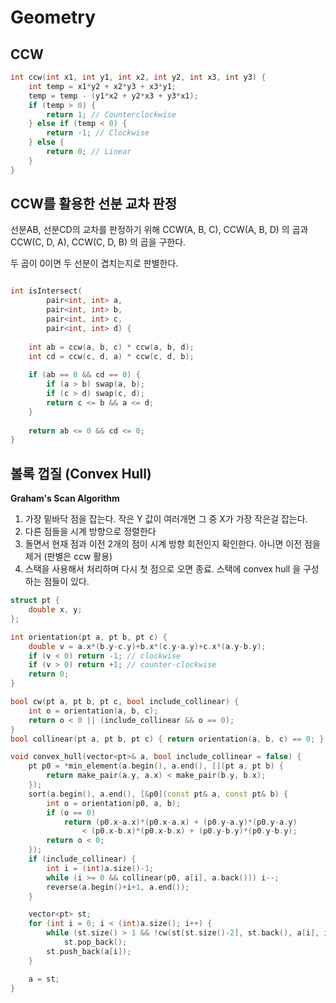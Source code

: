 # Geometry

## CCW

```c++
int ccw(int x1, int y1, int x2, int y2, int x3, int y3) {
    int temp = x1*y2 + x2*y3 + x3*y1;
    temp = temp - (y1*x2 + y2*x3 + y3*x1);
    if (temp > 0) {
        return 1; // Counterclockwise
    } else if (temp < 0) {
        return -1; // Clockwise
    } else {
        return 0; // Linear
    }
}
```

## CCW를 활용한 선분 교차 판정

선분AB, 선분CD의 교차를 판정하기 위해
CCW(A, B, C), CCW(A, B, D) 의 곱과
CCW(C, D, A), CCW(C, D, B) 의 곱을 구한다.

두 곱이 0이면 두 선분이 겹치는지로 판별한다.

```c++

int isIntersect(
        pair<int, int> a, 
        pair<int, int> b, 
        pair<int, int> c, 
        pair<int, int> d) {
    
    int ab = ccw(a, b, c) * ccw(a, b, d);
    int cd = ccw(c, d, a) * ccw(c, d, b);
    
    if (ab == 0 && cd == 0) {
        if (a > b) swap(a, b);
        if (c > d) swap(c, d);
        return c <= b && a <= d;
    }
    
    return ab <= 0 && cd <= 0;
}
```

## 볼록 껍질 (Convex Hull)

**Graham's Scan Algorithm**

1. 가장 밑바닥 점을 잡는다. 작은 Y 값이 여러개면 그 중 X가 가장 작은걸 잡는다.
2. 다른 점들을 시계 방향으로 정렬한다
3. 돌면서 현재 점과 이전 2개의 점이 시계 방향 회전인지 확인한다. 아니면 이전 점을 제거 (판별은 ccw 활용)
4. 스택을 사용해서 처리하며 다시 첫 점으로 오면 종료. 스택에 convex hull 을 구성하는 점들이 있다.

```c++
struct pt {
    double x, y;
};

int orientation(pt a, pt b, pt c) {
    double v = a.x*(b.y-c.y)+b.x*(c.y-a.y)+c.x*(a.y-b.y);
    if (v < 0) return -1; // clockwise
    if (v > 0) return +1; // counter-clockwise
    return 0;
}

bool cw(pt a, pt b, pt c, bool include_collinear) {
    int o = orientation(a, b, c);
    return o < 0 || (include_collinear && o == 0);
}
bool collinear(pt a, pt b, pt c) { return orientation(a, b, c) == 0; }

void convex_hull(vector<pt>& a, bool include_collinear = false) {
    pt p0 = *min_element(a.begin(), a.end(), [](pt a, pt b) {
        return make_pair(a.y, a.x) < make_pair(b.y, b.x);
    });
    sort(a.begin(), a.end(), [&p0](const pt& a, const pt& b) {
        int o = orientation(p0, a, b);
        if (o == 0)
            return (p0.x-a.x)*(p0.x-a.x) + (p0.y-a.y)*(p0.y-a.y)
                < (p0.x-b.x)*(p0.x-b.x) + (p0.y-b.y)*(p0.y-b.y);
        return o < 0;
    });
    if (include_collinear) {
        int i = (int)a.size()-1;
        while (i >= 0 && collinear(p0, a[i], a.back())) i--;
        reverse(a.begin()+i+1, a.end());
    }

    vector<pt> st;
    for (int i = 0; i < (int)a.size(); i++) {
        while (st.size() > 1 && !cw(st[st.size()-2], st.back(), a[i], include_collinear))
            st.pop_back();
        st.push_back(a[i]);
    }

    a = st;
}
```